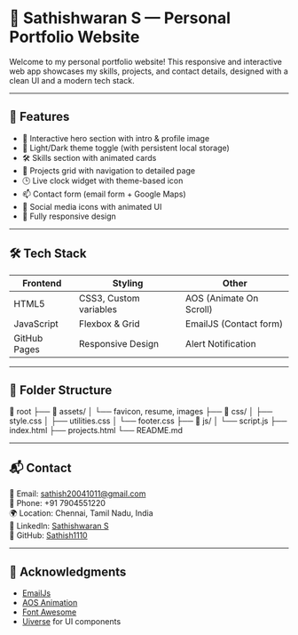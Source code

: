 # 💼 Sathishwaran S — Personal Portfolio Website

Welcome to my personal portfolio website! This responsive and interactive web app showcases my skills, projects, and contact details, designed with a clean UI and a modern tech stack.


---


## 🚀 Features

- 👋 Interactive hero section with intro & profile image
- 🌙 Light/Dark theme toggle (with persistent local storage)
- 🛠️ Skills section with animated cards
- 📁 Projects grid with navigation to detailed page
- 🕒 Live clock widget with theme-based icon
- 📫 Contact form (email form + Google Maps)
- 🔗 Social media icons with animated UI
- 📱 Fully responsive design

---

## 🛠 Tech Stack

| Frontend | Styling | Other |
|----------|---------|-------|
| HTML5    | CSS3, Custom variables | AOS (Animate On Scroll) |
| JavaScript | Flexbox & Grid | EmailJS (Contact form) |
| GitHub Pages | Responsive Design | Alert Notification |

---

## 📁 Folder Structure

📂 root
├── 📁 assets/
│ └── favicon, resume, images
├── 📁 css/
│ ├── style.css
│ ├── utilities.css
│ └── footer.css
├── 📁 js/
│ └── script.js
├── index.html
├── projects.html
└── README.md


---


## 📬 Contact

📧 Email: [sathish20041011@gmail.com](mailto:sathish20041011@gmail.com)  
📱 Phone: +91 7904551220  
🌍 Location: Chennai, Tamil Nadu, India  
🔗 LinkedIn: [Sathishwaran S](https://www.linkedin.com/in/sathish-waran-s-165661257/)  
🐙 GitHub: [Sathish1110](https://github.com/Sathish1110)

---

## 🙌 Acknowledgments

- [EmailJs](https://www.emailjs.com/)
- [AOS Animation](https://michalsnik.github.io/aos/)
- [Font Awesome](https://fontawesome.com/)
- [Uiverse](https://uiverse.io/) for UI components
